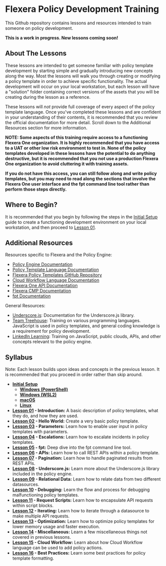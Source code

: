 # Flexera Policy Development Training

This Github repository contains lessons and resources intended to train someone on policy development.

**This is a work in progress. New lessons coming soon!**

## About The Lessons

These lessons are intended to get someone familiar with policy template development by starting simple and gradually introducing new concepts along the way. Most the lessons will walk you through creating or modifying a policy template in order to achieve specific functionality. The actual development will occur on your local workstation, but each lesson will have a "solution" folder containing correct versions of the assets that you will be creating during the lesson as a reference.

These lessons will *not* provide full coverage of every aspect of the policy template language. Once you've completed these lessons and are confident in your understanding of their contents, it is recommended that you review the official documentation for more detail. Scroll down to the Additional Resources section for more information.

**NOTE: Some aspects of this training require access to a functioning Flexera One organization. It is highly recommended that you have access to a UAT or other low risk environment to test in. None of the policy templates developed in these lessons have the potential to do anything destructive, but it is recommended that you not use a production Flexera One organization to avoid cluttering it with training assets.**

**If you do not have this access, you can still follow along and write policy templates, but you may need to read along the sections that involve the Flexera One user interface and the fpt command line tool rather than perform those steps directly.**

## Where to Begin?

It is recommended that you begin by following the steps in the [Initial Setup](https://github.com/flexera-public/policy_engine_training/blob/main/00_setup/README.md) guide to create a functioning development environment on your local workstation, and then proceed to [Lesson 01](https://github.com/flexera-public/policy_engine_training/blob/main/01_introduction/README.md).

## Additional Resources

Resources specific to Flexera and the Policy Engine:

* [Policy Engine Documentation](https://docs.flexera.com/flexera/EN/Automation/AboutPolicies.htm)
* [Policy Template Language Documentation](https://docs.flexera.com/flexera/EN/Automation/PTL.htm)
* [Flexera Policy Templates GitHub Repository](https://github.com/flexera-public/policy_templates)
* [Cloud Workflow Language Documentation](https://docs.flexera.com/flexera/EN/Automation/CWL.htm)
* [Flexera One API Documentation](https://developer.flexera.com/)
* [Flexera CMP Documentation](https://docs.rightscale.com/)
* [fpt Documentation](https://github.com/flexera-public/policy_sdk/blob/master/cmd/fpt/README.md)

General Resources:

* [Underscore.js](https://underscorejs.org/): Documentation for the Underscore.js library.
* [Team Treehouse](https://teamtreehouse.com/): Training on various programming languages. JavaScript is used in policy templates, and general coding knowledge is a requirement for policy development.
* [LinkedIn Learning](https://www.linkedin.com/learning/): Training on JavaScript, public clouds, APIs, and other concepts relevant to the policy engine.

## Syllabus

Note: Each lesson builds upon ideas and concepts in the previous lesson. It is recommended that you proceed in order rather than skip around.

* **[Initial Setup](https://github.com/flexera-public/policy_engine_training/blob/main/00_setup/README.md)**
  * **[Windows (PowerShell)](https://github.com/flexera-public/policy_engine_training/blob/main/00_setup/windows_powershell/README.md)**
  * **[Windows (WSL2)](https://github.com/flexera-public/policy_engine_training/blob/main/00_setup/windows_wsl2/README.md)**
  * **[macOS](https://github.com/flexera-public/policy_engine_training/blob/main/00_setup/macos/README.md)**
  * **[Linux](https://github.com/flexera-public/policy_engine_training/blob/main/00_setup/linux/README.md)**
* **[Lesson 01](https://github.com/flexera-public/policy_engine_training/blob/main/01_introduction/README.md) - Introduction:** A basic description of policy templates, what they do, and how they are used.
* **[Lesson 02](https://github.com/flexera-public/policy_engine_training/blob/main/02_hello_world/README.md) - Hello World:** Create a very basic policy template.
* **[Lesson 03](https://github.com/flexera-public/policy_engine_training/blob/main/03_parameters/README.md) - Parameters:** Learn how to enable user input in policy templates with parameters.
* **[Lesson 04](https://github.com/flexera-public/policy_engine_training/blob/main/04_escalations/README.md) - Escalations:** Learn how to escalate incidents in policy templates.
* **[Lesson 05](https://github.com/flexera-public/policy_engine_training/blob/main/05_fpt/README.md) - fpt:** Deep dive into the fpt command line tool.
* **[Lesson 06](https://github.com/flexera-public/policy_engine_training/blob/main/06_api/README.md) - APIs:** Learn how to call REST APIs within a policy template.
* **[Lesson 07](https://github.com/flexera-public/policy_engine_training/blob/main/07_pagination/README.md) - Pagination:** Learn how to handle paginated results from REST APIs.
* **[Lesson 08](https://github.com/flexera-public/policy_engine_training/blob/main/08_underscore/README.md) - Underscore.js:** Learn more about the Underscore.js library included in the policy engine.
* **[Lesson 09](https://github.com/flexera-public/policy_engine_training/blob/main/09_relational_data/README.md) - Relational Data:** Learn how to relate data from two different datasources.
* **[Lesson 10](https://github.com/flexera-public/policy_engine_training/blob/main/10_debugging/README.md) - Debugging:** Learn the flow and process for debugging malfunctioning policy templates.
* **[Lesson 11](https://github.com/flexera-public/policy_engine_training/blob/main/11_request_scripts/README.md) - Request Scripts:** Learn how to encapsulate API requests within script blocks.
* **[Lesson 12](https://github.com/flexera-public/policy_engine_training/blob/main/12_iterating/README.md) - Iterating:** Learn how to iterate through a datasource to make multiple API requests.
* **[Lesson 13](https://github.com/flexera-public/policy_engine_training/blob/main/13_optimization/README.md) - Optimization:** Learn how to optimize policy templates for lower memory usage and faster execution.
* **[Lesson 14](https://github.com/flexera-public/policy_engine_training/blob/main/14_misc/README.md) - Miscellaneous:** Learn a few miscellaneous things not covered in previous lessons.
* **[Lesson 15](https://github.com/flexera-public/policy_engine_training/blob/main/15_cwf/README.md) - Cloud Workflow:** Learn about how Cloud Workflow language can be used to add policy actions.
* **[Lesson 16](https://github.com/flexera-public/policy_engine_training/blob/main/16_best_practices/README.md) - Best Practices:**  Learn some best practices for policy template formatting.
